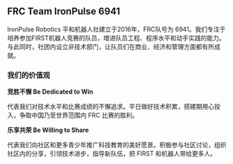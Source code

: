 ## FRC Team IronPulse 6941

IronPulse Robotics 平和机器人社建立于2016年，FRC队号为 6941。我们专注于培养参加FIRST机器人竞赛的队员，增进队员工程、程序水平和动手实践的能力。与此同时，社团内设立非技术部门，让队员们在商业、经济和管理方面都有所成就。


### 我们的价值观

**竞胜不懈 Be Dedicated to Win**

代表我们对技术水平和比赛成绩的不懈追求。平日做好技术积累，搭建期用心投入，争取中国乃至世界范围内 FRC 比赛的胜利。

**乐享共荣 Be Willing to Share**

代表我们向社区和更多青少年推广科技教育的美好愿景。积极参与社区讨论，组织社区内的分享，引领技术进步，指导新队伍，把 FIRST 和机器人带给更多人。

